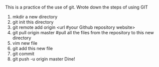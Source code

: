 This is a practice of the use of git. Wrote down the steps of using GIT
1. mkdir a new directory
2. git init this directory
3. git remote add origin <url #your Github repository website>
4. git pull origin master #pull all the files from the repository to this new directory
5. vim new file
6. git add this new file
7. git commit
8. git push -u origin master
Dine!
